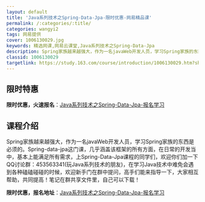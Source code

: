 ```yaml
---
layout: default
title: 'Java系列技术之Spring-Data-Jpa-限时优惠-网易精品课'
permalink: /:categories/:title/
categories: wangyi2
tags: 网易提供
cover: 1006130029.jpg
keywords: 精选网课,网易云课堂,Java系列技术之Spring-Data-Jpa
description: Spring家族越来越强大，作为一名javaWeb开发人员，学习Spring家族的东西是必须的。Spring-data-
classid: 1006130029
targetlink: https://study.163.com/course/introduction/1006130029.htm?share=1&shareId=1025206652&utm_campaign=share&utm_medium=iphoneShare&utm_source=&utm_u=1025206652
---
```


## 限时特惠

**限时优惠，火速报名**：[Java系列技术之Spring-Data-Jpa-报名学习](https://study.163.com/course/introduction/1006130029.htm?share=1&shareId=1025206652&utm_campaign=share&utm_medium=iphoneShare&utm_source=&utm_u=1025206652)

## 课程介绍

Spring家族越来越强大，作为一名javaWeb开发人员，学习Spring家族的东西是必须的。Spring-data-jpa这门课，几乎涵盖该框架的所有方面，在日常的开发当中，基本上能满足所有需求，上Spring-Data-Jpa课程的同学们，欢迎你们加一下QQ讨论群：453563341(玩Java系列技术的朋友)，在学习Java技术中难免会遇到各种磕磕碰碰的时候，欢迎新手门在群中提问，高手们能来指导一下，大家相互帮助，共同提高！笔记在群共享文件里，自己可以下载！

**限时优惠，报名地址**：[Java系列技术之Spring-Data-Jpa-报名学习](https://study.163.com/course/introduction/1006130029.htm?share=1&shareId=1025206652&utm_campaign=share&utm_medium=iphoneShare&utm_source=&utm_u=1025206652)

